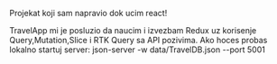Projekat koji sam napravio dok ucim react!

TravelApp mi je posluzio da naucim i izvezbam Redux uz korisenje Query,Mutation,Slice i RTK Query sa API pozivima. Ako hoces probas lokalno startuj server: json-server -w data/TravelDB.json --port 5001

